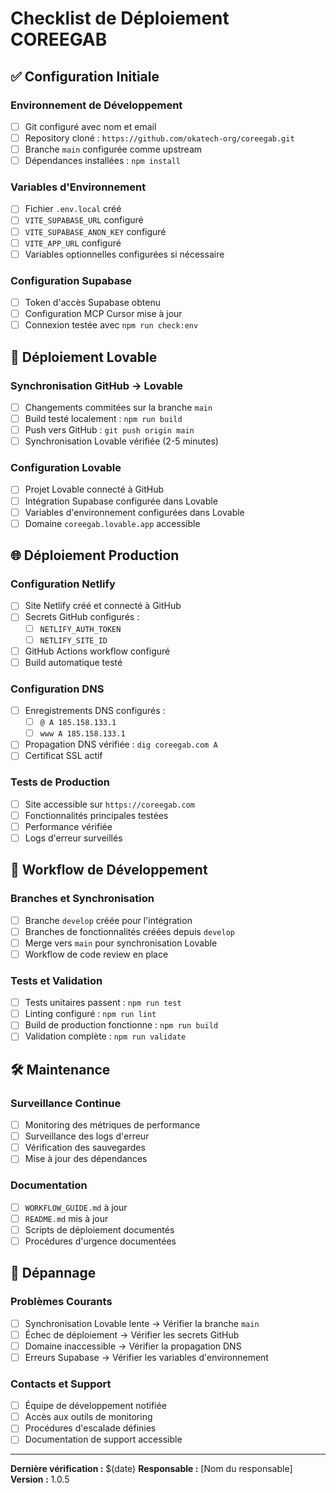 # Checklist de Déploiement COREEGAB

## ✅ Configuration Initiale

### Environnement de Développement
- [ ] Git configuré avec nom et email
- [ ] Repository cloné : `https://github.com/okatech-org/coreegab.git`
- [ ] Branche `main` configurée comme upstream
- [ ] Dépendances installées : `npm install`

### Variables d'Environnement
- [ ] Fichier `.env.local` créé
- [ ] `VITE_SUPABASE_URL` configuré
- [ ] `VITE_SUPABASE_ANON_KEY` configuré
- [ ] `VITE_APP_URL` configuré
- [ ] Variables optionnelles configurées si nécessaire

### Configuration Supabase
- [ ] Token d'accès Supabase obtenu
- [ ] Configuration MCP Cursor mise à jour
- [ ] Connexion testée avec `npm run check:env`

## 🚀 Déploiement Lovable

### Synchronisation GitHub → Lovable
- [ ] Changements commitées sur la branche `main`
- [ ] Build testé localement : `npm run build`
- [ ] Push vers GitHub : `git push origin main`
- [ ] Synchronisation Lovable vérifiée (2-5 minutes)

### Configuration Lovable
- [ ] Projet Lovable connecté à GitHub
- [ ] Intégration Supabase configurée dans Lovable
- [ ] Variables d'environnement configurées dans Lovable
- [ ] Domaine `coreegab.lovable.app` accessible

## 🌐 Déploiement Production

### Configuration Netlify
- [ ] Site Netlify créé et connecté à GitHub
- [ ] Secrets GitHub configurés :
  - [ ] `NETLIFY_AUTH_TOKEN`
  - [ ] `NETLIFY_SITE_ID`
- [ ] GitHub Actions workflow configuré
- [ ] Build automatique testé

### Configuration DNS
- [ ] Enregistrements DNS configurés :
  - [ ] `@ A 185.158.133.1`
  - [ ] `www A 185.158.133.1`
- [ ] Propagation DNS vérifiée : `dig coreegab.com A`
- [ ] Certificat SSL actif

### Tests de Production
- [ ] Site accessible sur `https://coreegab.com`
- [ ] Fonctionnalités principales testées
- [ ] Performance vérifiée
- [ ] Logs d'erreur surveillés

## 🔄 Workflow de Développement

### Branches et Synchronisation
- [ ] Branche `develop` créée pour l'intégration
- [ ] Branches de fonctionnalités créées depuis `develop`
- [ ] Merge vers `main` pour synchronisation Lovable
- [ ] Workflow de code review en place

### Tests et Validation
- [ ] Tests unitaires passent : `npm run test`
- [ ] Linting configuré : `npm run lint`
- [ ] Build de production fonctionne : `npm run build`
- [ ] Validation complète : `npm run validate`

## 🛠️ Maintenance

### Surveillance Continue
- [ ] Monitoring des métriques de performance
- [ ] Surveillance des logs d'erreur
- [ ] Vérification des sauvegardes
- [ ] Mise à jour des dépendances

### Documentation
- [ ] `WORKFLOW_GUIDE.md` à jour
- [ ] `README.md` mis à jour
- [ ] Scripts de déploiement documentés
- [ ] Procédures d'urgence documentées

## 🚨 Dépannage

### Problèmes Courants
- [ ] Synchronisation Lovable lente → Vérifier la branche `main`
- [ ] Échec de déploiement → Vérifier les secrets GitHub
- [ ] Domaine inaccessible → Vérifier la propagation DNS
- [ ] Erreurs Supabase → Vérifier les variables d'environnement

### Contacts et Support
- [ ] Équipe de développement notifiée
- [ ] Accès aux outils de monitoring
- [ ] Procédures d'escalade définies
- [ ] Documentation de support accessible

---

**Dernière vérification :** $(date)
**Responsable :** [Nom du responsable]
**Version :** 1.0.5
